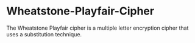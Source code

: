 # Wheatstone-Playfair-Cipher
The Wheatstone Playfair cipher is a multiple letter encryption cipher that uses a substitution technique.

